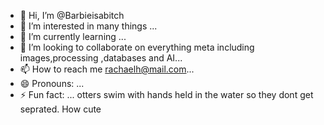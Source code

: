 - 👋 Hi, I’m @Barbieisabitch
- 👀 I’m interested in many things ...
- 🌱 I’m currently learning ...
- 💞️ I’m looking to collaborate on everything meta including images,processing ,databases and AI...
- 📫 How to reach me rachaelh@mail.com...
- 😄 Pronouns: ...
- ⚡ Fun fact: ... otters swim with hands held in the water so they dont get seprated. How cute

<!---
Barbieisabitch/Barbieisabitch is a ✨ special ✨ repository because its `README.md` (this file) appears on your GitHub profile.
You can click the Preview link to take a look at your changes.
--->
